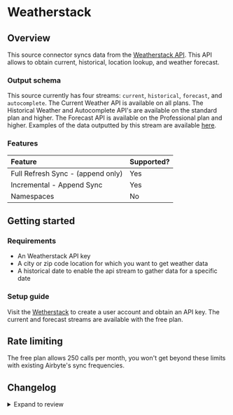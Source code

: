 # Weatherstack

## Overview

This source connector syncs data from the [Weatherstack API](http://api.weatherstack.com/). This API allows to obtain current, historical, location lookup, and weather forecast.

### Output schema

This source currently has four streams: `current`, `historical`, `forecast`, and `autocomplete`. The Current Weather API is available on all plans. The Historical Weather and Autocomplete API's are available on the standard plan and higher. The Forecast API is available on the Professional plan and higher. Examples of the data outputted by this stream are available [here](https://weatherstack.com/documentation).

### Features

| Feature                           | Supported? |
| :-------------------------------- | :--------- |
| Full Refresh Sync - (append only) | Yes        |
| Incremental - Append Sync         | Yes        |
| Namespaces                        | No         |

## Getting started

### Requirements

- An Weatherstack API key
- A city or zip code location for which you want to get weather data
- A historical date to enable the api stream to gather data for a specific date

### Setup guide

Visit the [Wetherstack](https://weatherstack.com/) to create a user account and obtain an API key. The current and forecast streams are available with the free plan.

## Rate limiting

The free plan allows 250 calls per month, you won't get beyond these limits with existing Airbyte's sync frequencies.

## Changelog

<details>
  <summary>Expand to review</summary>

| Version | Date       | Pull Request                                             | Subject         |
| :------ | :--------- | :------------------------------------------------------- | :-------------- |
| 0.1.2 | 2024-06-06 | [39190](https://github.com/airbytehq/airbyte/pull/39190) | [autopull] Upgrade base image to v1.2.2 |
| 0.1.1 | 2024-05-20 | [38438](https://github.com/airbytehq/airbyte/pull/38438) | [autopull] base image + poetry + up_to_date |
| 0.1.0 | 2022-09-08 | [16473](https://github.com/airbytehq/airbyte/pull/16473) | Initial release |

</details>

